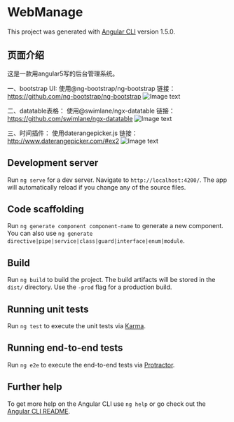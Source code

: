 # WebManage

This project was generated with [Angular CLI](https://github.com/angular/angular-cli) version 1.5.0.

## 页面介绍
这是一款用angular5写的后台管理系统。

一、bootstrap UI: 使用@ng-bootstrap/ng-bootstrap  链接：https://github.com/ng-bootstrap/ng-bootstrap
![Image text](https://github.com/LijUpiNg/Ng5-Manage/blob/master/src/assets/ex-img/login.png)

二、datatable表格： 使用@swimlane/ngx-datatable   链接：https://github.com/swimlane/ngx-datatable
![Image text](https://github.com/LijUpiNg/Ng5-Manage/blob/master/src/assets/ex-img/datatable.png)

三、时间插件： 使用daterangepicker.js  链接：http://www.daterangepicker.com/#ex2
![Image text](https://github.com/LijUpiNg/Ng5-Manage/blob/master/src/assets/ex-img/daterangepicker.png)

## Development server

Run `ng serve` for a dev server. Navigate to `http://localhost:4200/`. The app will automatically reload if you change any of the source files.

## Code scaffolding

Run `ng generate component component-name` to generate a new component. You can also use `ng generate directive|pipe|service|class|guard|interface|enum|module`.

## Build

Run `ng build` to build the project. The build artifacts will be stored in the `dist/` directory. Use the `-prod` flag for a production build.

## Running unit tests

Run `ng test` to execute the unit tests via [Karma](https://karma-runner.github.io).

## Running end-to-end tests

Run `ng e2e` to execute the end-to-end tests via [Protractor](http://www.protractortest.org/).

## Further help

To get more help on the Angular CLI use `ng help` or go check out the [Angular CLI README](https://github.com/angular/angular-cli/blob/master/README.md).

